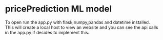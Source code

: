 # pricePrediction ML model
To open run the app.py with flask,numpy,pandas and datetime installed.
This will create a local host to view an website and you can see the api calls in the  app.py if decides to implement this.
